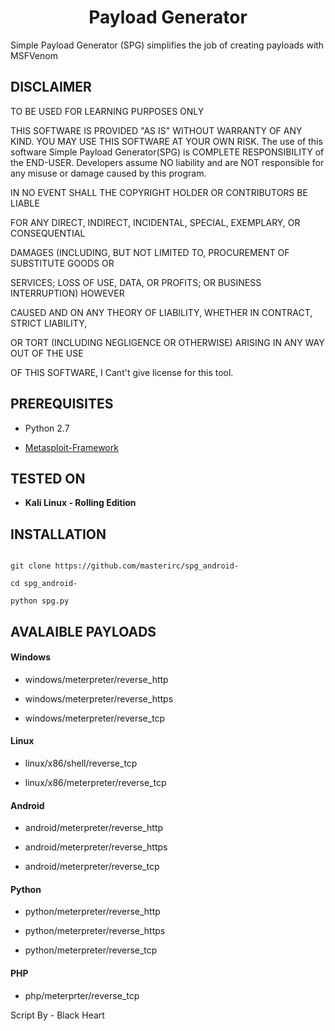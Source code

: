 <h1  align="center"> Payload Generator</h1>

<p  align="center">

 Simple Payload Generator (SPG) simplifies the job of creating payloads with MSFVenom

</p>

<p align="center">

  </p>

## DISCLAIMER

<p  align="center">

TO BE USED FOR LEARNING PURPOSES ONLY

</p>

  

THIS SOFTWARE IS PROVIDED "AS IS" WITHOUT WARRANTY OF ANY KIND. YOU MAY USE THIS SOFTWARE AT YOUR OWN RISK. The use of this software Simple Payload Generator(SPG) is COMPLETE RESPONSIBILITY of the END-USER. Developers assume NO liability and are NOT responsible for any misuse or damage caused by this program.

  

IN NO EVENT SHALL THE COPYRIGHT HOLDER OR CONTRIBUTORS BE LIABLE

FOR ANY DIRECT, INDIRECT, INCIDENTAL, SPECIAL, EXEMPLARY, OR CONSEQUENTIAL

DAMAGES (INCLUDING, BUT NOT LIMITED TO, PROCUREMENT OF SUBSTITUTE GOODS OR

SERVICES; LOSS OF USE, DATA, OR PROFITS; OR BUSINESS INTERRUPTION) HOWEVER

CAUSED AND ON ANY THEORY OF LIABILITY, WHETHER IN CONTRACT, STRICT LIABILITY,

OR TORT (INCLUDING NEGLIGENCE OR OTHERWISE) ARISING IN ANY WAY OUT OF THE USE

OF THIS SOFTWARE, I Cant't give license for this tool.

  

## PREREQUISITES

* Python 2.7

*  [Metasploit-Framework](https://github.com/rapid7/metasploit-framework)

  

## TESTED ON

*  **Kali Linux - Rolling Edition**

## INSTALLATION

```

git clone https://github.com/masterirc/spg_android-

cd spg_android-

python spg.py

```
## AVALAIBLE PAYLOADS

  

#### Windows

* windows/meterpreter/reverse_http

* windows/meterpreter/reverse_https

* windows/meterpreter/reverse_tcp

  

#### Linux

* linux/x86/shell/reverse_tcp

* linux/x86/meterpreter/reverse_tcp

  

#### Android

* android/meterpreter/reverse_http

* android/meterpreter/reverse_https

* android/meterpreter/reverse_tcp

  

#### Python

* python/meterpreter/reverse_http

* python/meterpreter/reverse_https

* python/meterpreter/reverse_tcp

  

#### PHP

* php/meterprter/reverse_tcp


Script By - Black Heart
